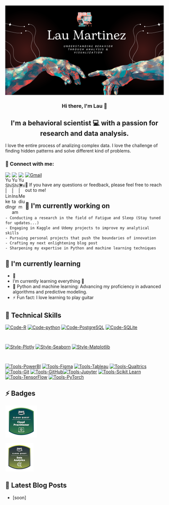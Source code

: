<p align="center">
  <img src="init.png" alt="my banner"></a>
</p>

<h3 align="center">
Hi there, I'm Lau 👋
</h3>

<h2 align="center">
I'm a behavioral scientist 💻 with a passion for research and data analysis. 
</h2> 

I love the entire process of analizing complex data. I love the challenge of finding hidden patterns and solve different kind of problems.

### 🤝 Connect with me:

<a href="mailto:aiandpsychology@gmail.com"><img src="https://upload.wikimedia.org/wikipedia/commons/4/4e/Gmail_Icon.png" alt="Gmail" width="21px" style="margin-right: 5px;"/></a>
<a href="https://www.linkedin.com/in/gusmarlaj"><img align="left" src="https://raw.githubusercontent.com/yushi1007/yushi1007/main/images/linkedin.svg" alt="Yu Shi | LinkedIn" width="21px"/></a>
<a href="https://instagram.com/martinla.se"><img align="left" src="https://raw.githubusercontent.com/yushi1007/yushi1007/main/images/instagram.svg" alt="Yu Shi | Instagram" width="21px"/></a>
<a href="https://medium.com/@natturaminds/"><img align="left" src="https://raw.githubusercontent.com/yushi1007/yushi1007/main/images/medium.svg" alt="Yu Shi | Medium" width="21px"/></a>


- 💬 If you have any questions or feedback, please feel free to reach out to me!

## 🔭 I'm currently working on

    - Conducting a research in the field of Fatigue and Sleep (Stay tuned for updates...)
    - Engaging in Kaggle and Udemy projects to improve my analytical skills
    - Pursuing personal projects that push the boundaries of innovation
    - Crafting my next enlightening blog post
    - Sharpening my expertise in Python and machine learning techniques
    
## 🌱 I'm currently learning

- 📱
- I’m currently learning everything 🤣
- 🌱 Python and machine learning: Advancing my proficiency in advanced algorithms and predictive modeling.
- ⚡ Fun fact: I love learning to play guitar

## 💼 Technical Skills

[![Code-R](https://img.shields.io/badge/Code-R-informational?style=flat&logo=r&color=61DAFB)](https://www.r-project.org/)
[![Code-python](https://img.shields.io/badge/Code-Python-informational?style=flat&logo=python&color=E34F26)](https://www.python.org/)
[![Code-PostgreSQL](https://img.shields.io/badge/Code-PostgreSQL-informational?style=flat&logo=postgresql&color=336791)](https://www.postgresql.org/)
[![Code-SQLite](https://img.shields.io/badge/Code-SQLite-informational?style=flat&logo=sqlite&color=003B57)](https://www.sqlite.org/)

</br>

[![Style-Plotly](https://img.shields.io/badge/Style-Plotly-informational?style=flat&logo=plotly&color=3F4F75)](https://plotly.com/)
[![Style-Seaborn](https://img.shields.io/badge/Style-Seaborn-informational?style=flat&logo=seaborn&color=4EABE1)](https://seaborn.pydata.org/)
[![Style-Matplotlib](https://img.shields.io/badge/Style-Matplotlib-informational?style=flat&logo=matplotlib&color=11557C)](https://matplotlib.org/)

</br>

[![Tools-PowerBI](https://img.shields.io/badge/Tools-PowerBI-informational?style=flat&logo=powerbi&color=F24E1E)](https://powerbi.microsoft.com/)
[![Tools-Figma](https://img.shields.io/badge/Tools-Figma-informational?style=flat&logo=figma&color=CB3837)](https://www.figma.com/)
[![Tools-Tableau](https://img.shields.io/badge/Tools-Tableau-informational?style=flat&logo=tableau&color=430098)](https://www.tableau.com/)
[![Tools-Qualtrics](https://img.shields.io/badge/Tools-Qualtrics-informational?style=flat&logo=qualtrics&color=00C7B7)](https://www.qualtrics.com/)
[![Tools-Git](https://img.shields.io/badge/Tools-Git-informational?style=flat&logo=git&color=F05032)](https://git-scm.com/)
[![Tools-GitHub](https://img.shields.io/badge/Tools-GitHub-informational?style=flat&logo=github&color=181717)](https://github.com/)[![Tools-Jupyter](https://img.shields.io/badge/Tools-Jupyter-informational?style=flat&logo=jupyter&color=F37626)](https://jupyter.org/)
[![Tools-Scikit Learn](https://img.shields.io/badge/Tools-Scikit_Learn-informational?style=flat&logo=scikit-learn&color=F7931E)](https://scikit-learn.org/)
[![Tools-TensorFlow](https://img.shields.io/badge/Tools-TensorFlow-informational?style=flat&logo=tensorflow&color=FF6F00)](https://www.tensorflow.org/)
[![Tools-PyTorch](https://img.shields.io/badge/Tools-PyTorch-informational?style=flat&logo=pytorch&color=EE4C2C)](https://pytorch.org/)

## ⚡ Badges
![AWS Badge](aws-cloud-quest-cloud-practitioner(4).png)

![AWS Badge](aws-cloud-quest-data-analytics(1).png) 

## 📝 Latest Blog Posts

- [soon]

